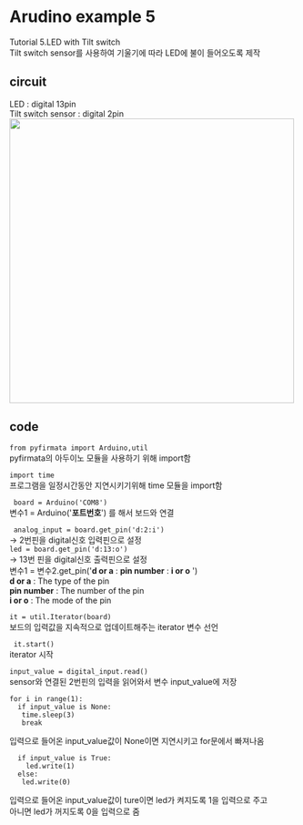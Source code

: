 # Arudino example 5
Tutorial 5.LED with Tilt switch\
Tilt switch sensor를 사용하여 기울기에 따라 LED에 불이 들어오도록 제작

## circuit
LED : digital 13pin \
Tilt switch sensor : digital 2pin\
<img src="https://user-images.githubusercontent.com/79436159/108855988-ece4fa80-762c-11eb-8e02-0b1841811361.png" width="500">

## code
``` from pyfirmata import Arduino,util ```\
pyfirmata의 아두이노 모듈을 사용하기 위해 import함 

``` import time ```\
프로그램을 일정시간동안 지연시키기위해 time 모듈을 import함

``` board = Arduino('COM8')``` \
변수1 = Arduino('**포트번호**') 를 해서 보드와 연결 

``` analog_input = board.get_pin('d:2:i')``` \
  -> 2번핀을 digital신호 입력핀으로 설정\
  ```led = board.get_pin('d:13:o') ```\
  -> 13번 핀을 digital신호 출력핀으로 설정\
변수1 = 변수2.get_pin('**d or a** : **pin number** : **i or o** ') \
**d or a** : The type of the pin \
**pin number** : The number of the pin\
**i or o** : The mode of the pin 
 
 ``` it = util.Iterator(board) ```\
보드의 입력값을 지속적으로 업데이트해주는 iterator 변수 선언

 ``` it.start()``` \
iterator 시작

```input_value = digital_input.read()```\
 sensor와 연결된 2번핀의 입력을 읽어와서 변수 input_value에 저장

```\
for i in range(1):
  if input_value is None: 
   time.sleep(3)
   break  
``` 
입력으로 들어온 input_value값이 None이면 지연시키고 for문에서 빠져나옴

```\
  if input_value is True:
    led.write(1)
  else:
   led.write(0)           
```
입력으로 들어온 input_value값이 ture이면 led가 켜지도록 1을 입력으로 주고\
아니면 led가 꺼지도록 0을 입력으로 줌
